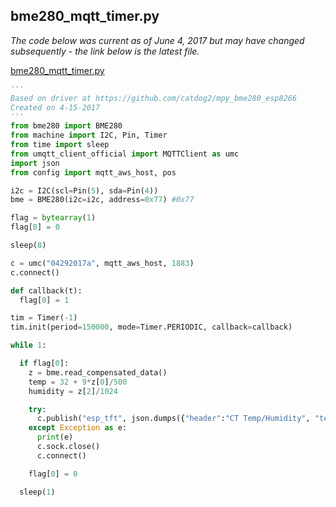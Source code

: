 ## bme280_mqtt_timer.py 

*The code below was current as of June 4, 2017 but may have changed subsequently - the link below is the latest file.*

[bme280_mqtt_timer.py](https://github.com/slzatz/esp8266/blob/master/bmp180_mqtt.py)

```python
'''
Based on driver at https://github.com/catdog2/mpy_bme280_esp8266
Created on 4-15-2017
'''
from bme280 import BME280
from machine import I2C, Pin, Timer
from time import sleep
from umqtt_client_official import MQTTClient as umc 
import json 
from config import mqtt_aws_host, pos

i2c = I2C(scl=Pin(5), sda=Pin(4))
bme = BME280(i2c=i2c, address=0x77) #0x77

flag = bytearray(1)
flag[0] = 0

sleep(8)

c = umc("04292017a", mqtt_aws_host, 1883) 
c.connect() 

def callback(t):
  flag[0] = 1

tim = Timer(-1)
tim.init(period=150000, mode=Timer.PERIODIC, callback=callback)

while 1:

  if flag[0]:
    z = bme.read_compensated_data()
    temp = 32 + 9*z[0]/500
    humidity = z[2]/1024

    try:
      c.publish("esp_tft", json.dumps({"header":"CT Temp/Humidity", "text":["temperature: {:.1f}".format(temp), "humidity: {:.0f}%".format(humidity)], "pos":pos}))
    except Exception as e:
      print(e)
      c.sock.close()
      c.connect()

    flag[0] = 0

  sleep(1)
```
